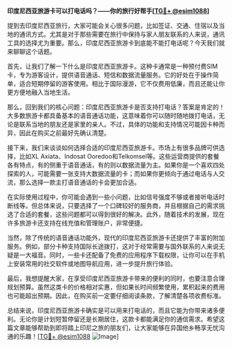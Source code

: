 **印度尼西亚旅游卡可以打电话吗？——你的旅行好帮手[[TG💪+ @esim1088](https://t.me/s/esim1088)]**

提到去印度尼西亚旅行，大家可能会关心很多问题，比如签证、交通、住宿以及当地的通讯方式。尤其是对于那些需要在旅行中保持与家人朋友联系的人来说，通讯工具的选择尤为重要。那么，印度尼西亚旅游卡到底能不能打电话呢？今天我们就来聊聊这个话题。

首先，让我们了解一下什么是印度尼西亚旅游卡。这种卡通常是一种预付费SIM卡，专为游客设计，提供语音通话、短信和数据流量服务。它的好处在于操作简单，适合短期停留的游客使用。相比于国际漫游，它不仅费用低廉，而且还能让你更方便地融入当地生活。

那么，回到我们的核心问题：印度尼西亚旅游卡是否支持打电话？答案是肯定的！大多数旅游卡都具备基本的语音通话功能，这意味着你可以随时随地拨打电话，无论是联系当地的朋友还是家里的亲人。不过，具体的功能和支持情况可能因卡种而异，因此在购买之前最好先确认清楚。

接下来，我们来谈谈如何选择合适的印度尼西亚旅游卡。市场上有很多品牌可供选择，比如XL Axiata、Indosat Ooredoo和Telkomsel等。这些运营商提供的套餐各有特点，有的侧重于语音通话，有的则以数据流量为主。如果你是一个喜欢四处探索的人，可能需要一张支持大数据流量的卡；而如果你更倾向于通过电话与人交流，那么选择一款主打语音通话的卡会更加合适。

在实际使用过程中，你可能会遇到一些小问题，比如信号强度不够或者接听电话时断线等。但总体来说，只要选择了一个口碑较好的服务商，并且根据自己的需求挑选了合适的套餐，这些问题都可以得到很好的解决。此外，随着技术的发展，现在许多旅游卡还支持在线充值和管理账户，非常便捷。

当然，除了传统的语音通话功能外，现代的印度尼西亚旅游卡还提供了丰富的附加服务。例如，部分卡种支持国际长途拨打，这对于经常需要与国外联系的人来说无疑是一大福音。同时，一些卡还配备了免费的应用程序下载权限，让你可以在手机上安装常用的社交软件或地图导航应用，进一步提升旅行体验。

最后，我想提醒大家，在享受印度尼西亚旅游卡带来的便利的同时，也要注意合理规划预算。虽然这类卡的价格相对实惠，但如果长时间频繁使用，累积起来的费用也可能超出预期。因此，在购买前一定要仔细阅读条款，了解清楚各项收费标准。

总结来说，印度尼西亚旅游卡确实是可以用来打电话的，而且它能为你带来诸多便利。无论你是计划短暂停留还是长期居住，这款卡都能满足你的通信需求。希望这篇文章能够帮助到即将踏上印尼之旅的朋友们，让大家能够在异国他乡畅享无忧沟通的乐趣！[[TG💪+ @esim1088](https://t.me/s/esim1088) ![Image](https://i.postimg.cc/4NQfJmqS/Snipaste-2025-05-13-00-14-12.png)]